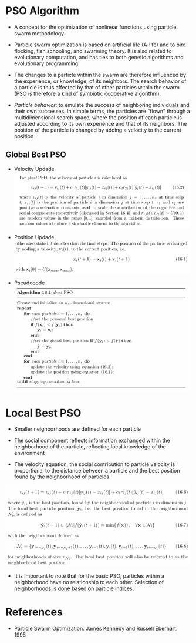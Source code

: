 # PSO Algorithm
- A concept for the optimization of nonlinear functions using particle swarm methodology.
- Particle swarm optimization is based on artificial life (A-life) and to bird flocking, fish schooling, and swarming theory.  It is also related to evolutionary computation, and has ties to both genetic algorithms and evolutionary programming.
- The changes to a particle within the swarm are therefore influenced by the experience, or knowledge, of its neighbors. The search behavior of a particle is thus affected by that of other particles within the swarm (PSO is therefore a kind of symbiotic cooperative algorithm).

- *Particle behavior*: to emulate the success of neighboring individuals and their own successes. In simple terms, the particles are “flown” through a multidimensional search space, where the position of each particle is adjusted according to its own experience and that of its neighbors. The position of the particle is changed by adding a velocity to the current position


## Global Best PSO
- Velocity Updade
![](images/global_best_pso.png)

- Position Updade
![](images/gbest_pso_position.png)

- Pseudocode
![](images/gbest_pso.png)

# Local Best PSO
- Smaller neighborhoods are defined for each particle
- The social component reflects information exchanged within the neighborhood of the particle, reflecting local knowledge of the environment

- The velocity equation, the social contribution to particle velocity is proportional to the distance between a particle and the best position found by the neighborhood of particles.

![](images/local_pso.png)

- It is important to note that for the basic PSO, particles within a neighborhood have no relationship to each other. Selection of neighborhoods is done based on particle indices.

# References
- Particle Swarm Optimization. James Kennedy and Russell Eberhart. 1995
